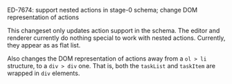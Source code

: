 ED-7674: support nested actions in stage-0 schema; change DOM representation of actions

This changeset only updates action support in the schema. The editor and renderer currently do nothing special to work with nested actions. Currently, they appear as as flat list.

Also changes the DOM representation of actions away from a `ol > li` structure, to a `div > div` one. That is, both the `taskList` and `taskItem` are wrapped in `div` elements.